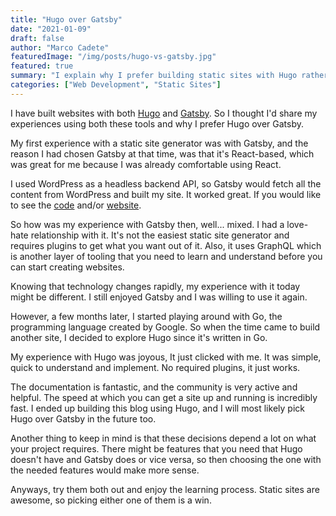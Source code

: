 ```yaml
---
title: "Hugo over Gatsby"
date: "2021-01-09"
draft: false
author: "Marco Cadete"
featuredImage: "/img/posts/hugo-vs-gatsby.jpg"
featured: true
summary: "I explain why I prefer building static sites with Hugo rather than Gatsby."
categories: ["Web Development", "Static Sites"]
---  
```


I have built websites with both [Hugo](https://gohugo.io/) and [Gatsby](https://www.gatsbyjs.com/). So I thought I'd share my experiences using both these tools and why I prefer Hugo over Gatsby.  

My first experience with a static site generator was with Gatsby, and the reason I had chosen Gatsby at that time, was that it's React-based, which was great for me because I was already comfortable using React.  

I used WordPress as a headless backend API, so Gatsby would fetch all the content from WordPress and built my site. It worked great. If you would like to see the [code](https://github.com/marcocadete/2020_carmens-website) and/or [website](https://www.carmencadete.com/).  

So how was my experience with Gatsby then, well... mixed. I had a love-hate relationship with it. It's not the easiest static site generator and requires plugins to get what you want out of it. Also, it uses GraphQL which is another layer of tooling that you need to learn and understand before you can start creating websites.  

Knowing that technology changes rapidly, my experience with it today might be different. I still enjoyed Gatsby and I was willing to use it again.  

However, a few months later, I started playing around with Go, the programming language created by Google.
So when the time came to build another site, I decided to explore Hugo since it's written in Go.  

My experience with Hugo was joyous, It just clicked with me. It was simple, quick to understand and implement. No required plugins, it just works.  

The documentation is fantastic, and the community is very active and helpful. The speed at which you can get a site up and running is incredibly fast. I ended up building this blog using Hugo, and I will most likely pick Hugo over Gatsby in the future too.  

Another thing to keep in mind is that these decisions depend a lot on what your project requires. There might be features that you need that Hugo doesn't have and Gatsby does or vice versa, so then choosing the one with the needed features would make more sense.  

Anyways, try them both out and enjoy the learning process. Static sites are awesome, so picking either one of them is a win.
